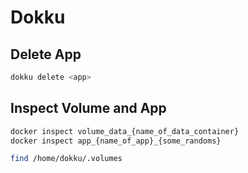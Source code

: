 # Dokku

## Delete App

```sh
dokku delete <app>
```

## Inspect Volume and App

```sh
docker inspect volume_data_{name_of_data_container}
docker inspect app_{name_of_app}_{some_randoms}
```

```sh
find /home/dokku/.volumes
```
